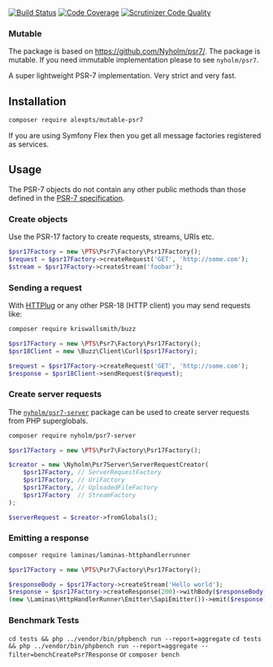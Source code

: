 [![Build Status](https://travis-ci.org/alexpts/php-mutable-psr7.svg?branch=master)](https://travis-ci.org/alexpts/php-mutable-psr7)
[![Code Coverage](https://scrutinizer-ci.com/g/alexpts/php-mutable-psr7/badges/coverage.png?b=master)](https://scrutinizer-ci.com/g/alexpts/php-mutable-psr7/?branch=master)
[![Scrutinizer Code Quality](https://scrutinizer-ci.com/g/alexpts/php-mutable-psr7/badges/quality-score.png?b=master)](https://scrutinizer-ci.com/g/alexpts/php-mutable-psr7/?branch=master)

### Mutable
The package is based on https://github.com/Nyholm/psr7/. The package is mutable. If you need immutable implementation please to see `nyholm/psr7`.


A super lightweight PSR-7 implementation. Very strict and very fast.

## Installation

```bash
composer require alexpts/mutable-psr7
```

If you are using Symfony Flex then you get all message factories registered as services.

## Usage

The PSR-7 objects do not contain any other public methods than those defined in
the [PSR-7 specification](https://www.php-fig.org/psr/psr-7/).

### Create objects

Use the PSR-17 factory to create requests, streams, URIs etc.

```php
$psr17Factory = new \PTS\Psr7\Factory\Psr17Factory();
$request = $psr17Factory->createRequest('GET', 'http://some.com');
$stream = $psr17Factory->createStream('foobar');
```

### Sending a request

With [HTTPlug](http://httplug.io/) or any other PSR-18 (HTTP client) you may send
requests like:

```bash
composer require kriswallsmith/buzz
```

```php
$psr17Factory = new \PTS\Psr7\Factory\Psr17Factory();
$psr18Client = new \Buzz\Client\Curl($psr17Factory);

$request = $psr17Factory->createRequest('GET', 'http://some.com');
$response = $psr18Client->sendRequest($request);
```

### Create server requests

The [`nyholm/psr7-server`](https://github.com/Nyholm/psr7-server) package can be used
to create server requests from PHP superglobals.

```bash
composer require nyholm/psr7-server
```

```php
$psr17Factory = new \PTS\Psr7\Factory\Psr17Factory();

$creator = new \Nyholm\Psr7Server\ServerRequestCreator(
    $psr17Factory, // ServerRequestFactory
    $psr17Factory, // UriFactory
    $psr17Factory, // UploadedFileFactory
    $psr17Factory  // StreamFactory
);

$serverRequest = $creator->fromGlobals();
```

### Emitting a response

```bash
composer require laminas/laminas-httphandlerrunner
```

```php
$psr17Factory = new \PTS\Psr7\Factory\Psr17Factory();

$responseBody = $psr17Factory->createStream('Hello world');
$response = $psr17Factory->createResponse(200)->withBody($responseBody);
(new \Laminas\HttpHandlerRunner\Emitter\SapiEmitter())->emit($response);
```



### Benchmark Tests

`cd tests && php ../vendor/bin/phpbench run --report=aggregate`
`cd tests && php ../vendor/bin/phpbench run --report=aggregate --filter=benchCreatePsr7Response`
or
`composer bench`